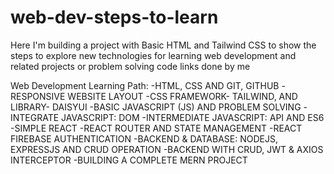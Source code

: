 # web-dev-steps-to-learn
Here I'm building a project with Basic HTML and Tailwind CSS to show the steps to explore new technologies for learning web development and related projects or problem solving code links done by me

Web Development Learning Path:
-HTML, CSS AND GIT, GITHUB
-RESPONSIVE WEBSITE LAYOUT
-CSS FRAMEWORK- TAILWIND, AND LIBRARY- DAISYUI
-BASIC JAVASCRIPT (JS) AND PROBLEM SOLVING
-INTEGRATE JAVASCRIPT: DOM
-INTERMEDIATE JAVASCRIPT: API AND ES6
-SIMPLE REACT
-REACT ROUTER AND STATE MANAGEMENT
-REACT FIREBASE AUTHENTICATION
-BACKEND & DATABASE: NODEJS, EXPRESSJS AND CRUD OPERATION
-BACKEND WITH CRUD, JWT & AXIOS INTERCEPTOR
-BUILDING A COMPLETE MERN PROJECT
